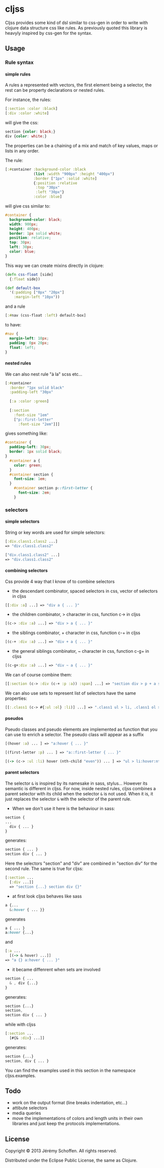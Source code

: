 # cljss

Cljss provides some kind of dsl similar to css-gen in order to write with
clojure data structure css like rules. As previously quoted this library is 
heavyly inspired by css-gen for the syntax.

## Usage

### Rule syntax
#### simple rules
A rules a represented with vectors, the first element being a selector,
the rest can be property declarations or nested rules.

For instance, the rules:

```clojure
[:section :color :black]
[:div :color :white]
```
will give the css:

```css
section {color: black;}
div {color: white;}
```

The properties can be a chaining of a mix and match of key values, 
maps or lists in any order.

The rule:
```clojure
[:#container :background-color :black
             (list :width "900px" :height "400px")
             :border ["1px" :solid :white]
             {:position :relative
              :top "30px"
              :left "30px"}
             :color :blue]
```
will give css similar to:
```css
#container {
  background-color: black;
  width: 900px; 
  height: 400px;
  border: 1px solid white;
  position: relative;
  top: 30px;
  left: 30px;
  color: blue;
}
```

This way we can create mixins directly in clojure:

```clojure
(defn css-float [side]
  {:float side})

(def default-box
  '(:padding ["0px" "20px"]
    :margin-left "10px"))
```

and a rule
```clojure
[:#nav (css-float :left) default-box]
```

to have:
```css
#nav {
  margin-left: 10px;
  padding: 0px 20px;
  float: left;
}
```


#### nested rules
We can also nest rule "à la" scss etc...

```clojure
[:#container 
  :border "1px solid black"
  :padding-left "30px"
  
  [:a :color :green]
  
  [:section 
    :font-size "1em"
    ["p::first-letter"
      :font-size "2em"]]]
```
gives something like:

```css
#container {
  padding-left: 30px;
  border: 1px solid black;
}
  #container a {
    color: green;
  }
  #container section {
    font-size: 1em;
  }
    #container section p::first-letter {
      font-size: 2em;
    }
```

### selectors
#### simple selectors
String or key words are used for simple selectors:
```clojure
[:div.class1.class2 ...]
=> "div.class1.class2"

["div.class1.class2" ...]
=> "div.class1.class2"
```

#### combining selectors
Css provide 4 way that I know of to combine selectors
 - the descendant combinator, spaced selectors in css, vector of selectors in cljss
 
 ```clojure
 [[:div :a] ...] => "div a { ... }"
 ```
 
 - the children combinator, > character in css, function c-> in cljss
 
 ```clojure
 [(c-> :div :a) ...] => "div > a { ... }"
 ```
 
 - the siblings combinator, + character in css, function c-+ in cljss
 ```clojure
 [(c-+ :div :a) ...] => "div + a { ... }"
 ```
 
 - the general siblings combinator, ~ character in css, function c-g+ in cljss
 
 ```clojure
 [(c-g+:div :a) ...] => "div ~ a { ... }"
 ```

We can of course combine them:

```clojure
[[:section (c-> :div (c-+ :p :a)) :span] ...] => "section div > p + a span { ... }"
```


We can also use sets to represent list of selectors have the same properties:

```clojure
[[:.class1 (c-> #{:ul :ol} :li)] ...] => ".class1 ul > li, .class1 ol > li" 
````


#### pseudos 
Pseudo classes and pseudo elements are implemented as function that you can use
to enrich a selector. The pseudo class will appear as a suffix

```clojure
[(hover :a) ... ] => "a:hover { ... }"

[(first-letter :p) ... ] => "a::first-letter { ... }"

[(-> (c-> :ul :li) hover (nth-child "even")) ... ] => "ul > li:hover:nth-child(even)  { ... }"

```


#### parent selectors
The selector `&` is inspired by its namesake in sass, stylus... 
However its semantic is different in cljss. For now, inside nested rules, 
cljss combines a parent selector with its child when the selector `&` is not used. 
When it is, it just replaces the selector `&` with the selector of the parent rule.

 - When we don't use it here is the behaviour in sass:
 ```scss
 section {
 ...
   div { ... }
 }
 ```
 
 generates:
 ```css
 section { ... }
 section div { ... }
 ```
 
 Here the selectors "section" and "div" are combined in "section div" for the second rule.
 The same is true for cljss:
 ```clojure
 [:section ...
   [:div ...]]
   => "section {...} section div {}"
 ```
 
 - at first look cljss behaves like sass
 ```scss
 a {...
   &:hover { ... }}
 ```
 generates
 ```css
 a { ... }
 a:hover {...}
 ```
 
 and
 ```clojure
 [:a ...
   [(-> & hover) ...]]
 => "a {} a:hover { ... }"
 ```
 
 - it became diffenrent when sets are involved
 ```scss
 section { ...
   & , div {...}
 }
 ```
 generates:
 ```css
 section {...}
 section,
 section div { ... }
 ```
 
 while with cljss
 ```clojure
 [:section ...
   [#{& :div} ...]]
 ```
 generates:
 ```css
 section {...}
 section, div { ... }
 ```

You can find the examples used in this section in the namespace
cljss.examples.

## Todo 
 - work on the output format (line breaks indentation, etc...)
 - attibute selectors
 - media queries
 - move the implementations of colors and length units in their own libraries
   and just keep the protocols implementations.

## License

Copyright © 2013 Jérémy Schoffen. All rights reserved.

Distributed under the Eclipse Public License, the same as Clojure.